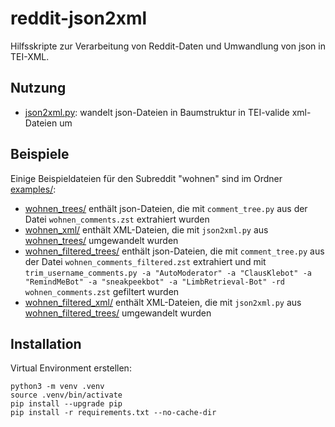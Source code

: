 # reddit-json2xml

Hilfsskripte zur Verarbeitung von Reddit-Daten und Umwandlung von json in TEI-XML.

## Nutzung
- [json2xml.py](https://git.zdl.org/koerber/reddit-json2xml/src/branch/master/json2xml.py): wandelt json-Dateien in Baumstruktur in TEI-valide xml-Dateien um

## Beispiele
Einige Beispieldateien für den Subreddit "wohnen" sind im Ordner [examples/](https://git.zdl.org/koerber/reddit-json2xml/src/branch/master/examples):
- [wohnen_trees/](https://git.zdl.org/koerber/reddit-json2xml/src/branch/master/examples/wohnen_trees) enthält json-Dateien, die mit `comment_tree.py` aus der Datei `wohnen_comments.zst` extrahiert wurden
- [wohnen_xml/](https://git.zdl.org/koerber/reddit-json2xml/src/branch/master/examples/wohnen_xml) enthält XML-Dateien, die mit `json2xml.py` aus [wohnen_trees/](https://git.zdl.org/koerber/reddit-json2xml/src/branch/master/examples/wohnen_trees) umgewandelt wurden
- [wohnen_filtered_trees/](https://git.zdl.org/koerber/reddit-json2xml/src/branch/master/examples/wohnen_filtered_trees) enthält json-Dateien, die mit `comment_tree.py` aus der Datei `wohnen_comments_filtered.zst` extrahiert und mit `trim_username_comments.py -a "AutoModerator" -a "ClausKlebot" -a "RemindMeBot" -a "sneakpeekbot" -a "LimbRetrieval-Bot" -rd wohnen_comments.zst` gefiltert wurden
- [wohnen_filtered_xml/](https://git.zdl.org/koerber/reddit-json2xml/src/branch/master/examples/wohnen_filtered_xml) enthält XML-Dateien, die mit `json2xml.py` aus [wohnen_filtered_trees/](https://git.zdl.org/koerber/reddit-json2xml/src/branch/master/examples/wohnen_filtered_trees) umgewandelt wurden

## Installation
Virtual Environment erstellen:
```
python3 -m venv .venv
source .venv/bin/activate
pip install --upgrade pip
pip install -r requirements.txt --no-cache-dir
```
